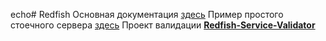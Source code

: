 echo# Redfish
Основная документация [здесь](https://redfish.dmtf.org)
Пример простого стоечного сервера [здесь](https://redfish.dmtf.org/redfish/mockups/v1/1206)
Проект валидации **[Redfish-Service-Validator](https://github.com/DMTF/Redfish-Service-Validator)**